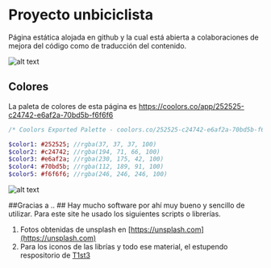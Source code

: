# Proyecto unbiciclista
Página estática alojada en github y la cual está abierta a colaboraciones de mejora del código como de traducción del contenido.

![alt text](https://github.com/primerproyecto/unbiciclista/blob/gh-pages/images/unbiciclista.png "Logo Title Text 1")

## Colores ##
La paleta de colores de esta página es https://coolors.co/app/252525-c24742-e6af2a-70bd5b-f6f6f6
```sass
/* Coolors Exported Palette - coolors.co/252525-c24742-e6af2a-70bd5b-f6f6f6 */

$color1: #252525; //rgba(37, 37, 37, 100)
$color2: #c24742; //rgba(194, 71, 66, 100)
$color3: #e6af2a; //rgba(230, 175, 42, 100)
$color4: #70bd5b; //rgba(112, 189, 91, 100)
$color5: #f6f6f6; //rgba(246, 246, 246, 100)
```
![alt text](paleta-colores.png "Logo Title Text 1")

##Gracias a .. ##
Hay mucho software por ahí muy bueno y sencillo de utilizar. Para este site he usado los siguientes scripts o librerías.

1. Fotos obtenidas de unsplash en [https://unsplash.com](https://unsplash.com)
2. Para los iconos de las librías y todo ese material, el estupendo respositorio de [T1st3]( https://github.com/T1st3/vendor-icons)
